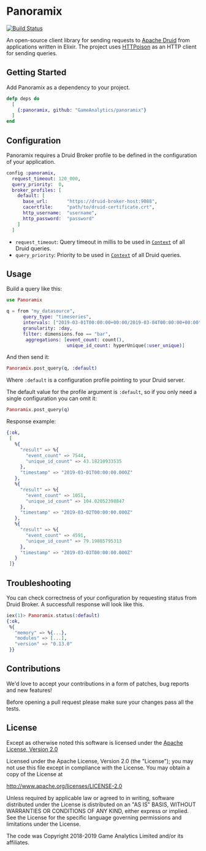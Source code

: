 # Panoramix

[![Build Status](https://travis-ci.org/GameAnalytics/panoramix.svg?branch=master)](https://travis-ci.org/GameAnalytics/panoramix)

An open-source client library for sending requests to [Apache Druid][druid] from applications written in Elixir. The project uses [HTTPoison][httpoison] as an HTTP client for sending queries.

[druid]: http://druid.io/
[httpoison]: https://github.com/edgurgel/httpoison

## Getting Started

Add Panoramix as a dependency to your project.

[//]: # (TODO - Replace GitHub dep with Hex.pm below)

```elixir
defp deps do
  [
    {:panoramix, github: "GameAnalytics/panoramix"}
  ]
end
```

## Configuration 

Panoramix requires a Druid Broker profile to be defined in the configuration of your application.

```elixir
config :panoramix,
  request_timeout: 120_000,
  query_priority:  0,
  broker_profiles: [
    default: [
      base_url:       "https://druid-broker-host:9088",
      cacertfile:     "path/to/druid-certificate.crt",
      http_username:  "username",
      http_password:  "password"
    ]
  ]
```

* `request_timeout`: Query timeout in millis to be used in [`Context`](context-druid-doc-link) of all Druid queries. 
* `query_priority`: Priority to be used in [`Context`](context-druid-doc-link) of all Druid queries. 

[context-druid-doc-link]: http://druid.io/docs/latest/querying/query-context.html

## Usage

Build a query like this:

```elixir
use Panoramix

q = from "my_datasource",
      query_type: "timeseries",
      intervals: ["2019-03-01T00:00:00+00:00/2019-03-04T00:00:00+00:00"],
      granularity: :day,
      filter: dimensions.foo == "bar",
       aggregations: [event_count: count(), 
                      unique_id_count: hyperUnique(:user_unique)]  
```

And then send it:

```elixir
Panoramix.post_query(q, :default)
```

Where `:default` is a configuration profile pointing to your Druid server.

The default value for the profile argument is `:default`, so if you
only need a single configuration you can omit it:

```elixir
Panoramix.post_query(q)
```

Response example:
```elixir
{:ok,
 [
   %{
     "result" => %{
       "event_count" => 7544,
       "unique_id_count" => 43.18210933535
     },
     "timestamp" => "2019-03-01T00:00:00.000Z"
   },
   %{
     "result" => %{
       "event_count" => 1051,
       "unique_id_count" => 104.02052398847
     },
     "timestamp" => "2019-03-02T00:00:00.000Z"
   },
   %{
     "result" => %{
       "event_count" => 4591,
       "unique_id_count" => 79.19885795313
     },
     "timestamp" => "2019-03-03T00:00:00.000Z"
   }
 ]}
```

## Troubleshooting

You can check correctness of your configuration by requesting status from Druid Broker. A successfull response will look like this.

```elixir
iex(1)> Panoramix.status(:default)
{:ok,
 %{
   "memory" => %{...},
   "modules" => [...],
   "version" => "0.13.0"
 }}
```

## Contributions
We'd love to accept your contributions in a form of patches, bug reports and new features! 

Before opening a pull request please make sure your changes pass all the tests. 

## License
Except as otherwise noted this software is licensed under the [Apache License, Version 2.0]((http://www.apache.org/licenses/LICENSE-2.0))

Licensed under the Apache License, Version 2.0 (the "License"); you may not use this file except in compliance with the 
License. You may obtain a copy of the License at

http://www.apache.org/licenses/LICENSE-2.0

Unless required by applicable law or agreed to in writing, software distributed under the License is distributed on an 
"AS IS" BASIS, WITHOUT WARRANTIES OR CONDITIONS OF ANY KIND, either express or implied. See the License for the 
specific language governing permissions and limitations under the License.

The code was Copyright 2018-2019 Game Analytics Limited and/or its affiliates. 
